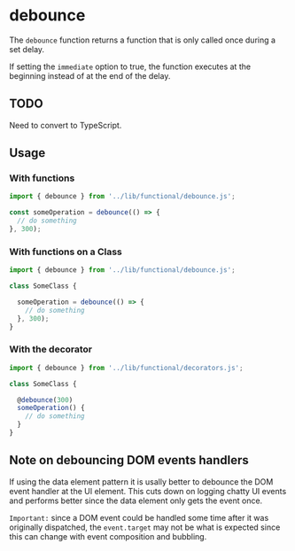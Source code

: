 # debounce

The `debounce` function returns a function that is only called once during a set delay.

If setting the `immediate` option to true, the function executes at the beginning 
instead of at the end of the delay.

## TODO
Need to convert to TypeScript.

## Usage

### With functions
```js
import { debounce } from '../lib/functional/debounce.js';

const someOperation = debounce(() => {
  // do something
}, 300);
```

### With functions on a Class
```js
import { debounce } from '../lib/functional/debounce.js';

class SomeClass {

  someOperation = debounce(() => {
    // do something
  }, 300);
}
```

### With the decorator

```js
import { debounce } from '../lib/functional/decorators.js';

class SomeClass {

  @debounce(300)
  someOperation() {
    // do something
  }
}
```

## Note on debouncing DOM events handlers

If using the data element pattern it is usally better to debounce the DOM event handler at the UI element. This cuts down on logging chatty UI events and performs better since the data element only gets the event once.

`Important:` since a DOM event could be handled some time after it was originally dispatched, the `event.target` may not be what is expected since this can change with event composition and bubbling.
